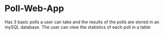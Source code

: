 # Poll-Web-App

Has 3 basic polls a user can take and the results of the polls are stored in an mySQL database. The user can view the statistics of each poll in a table
